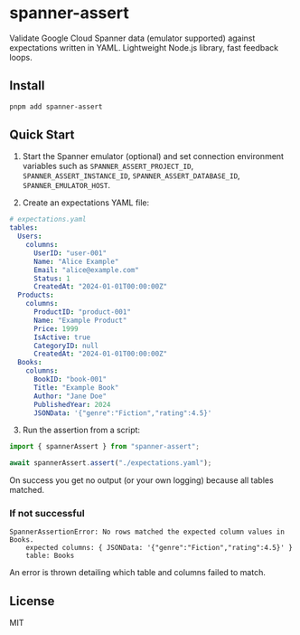 # spanner-assert

Validate Google Cloud Spanner data (emulator supported) against expectations written in YAML. Lightweight Node.js library, fast feedback loops.

## Install

```bash
pnpm add spanner-assert
```

## Quick Start

1. Start the Spanner emulator (optional) and set connection environment variables such as `SPANNER_ASSERT_PROJECT_ID`, `SPANNER_ASSERT_INSTANCE_ID`, `SPANNER_ASSERT_DATABASE_ID`, `SPANNER_EMULATOR_HOST`.

2. Create an expectations YAML file:

```yaml
# expectations.yaml
tables:
  Users:
    columns:
      UserID: "user-001"
      Name: "Alice Example"
      Email: "alice@example.com"
      Status: 1
      CreatedAt: "2024-01-01T00:00:00Z"
  Products:
    columns:
      ProductID: "product-001"
      Name: "Example Product"
      Price: 1999
      IsActive: true
      CategoryID: null
      CreatedAt: "2024-01-01T00:00:00Z"
  Books:
    columns:
      BookID: "book-001"
      Title: "Example Book"
      Author: "Jane Doe"
      PublishedYear: 2024
      JSONData: '{"genre":"Fiction","rating":4.5}'
```

3. Run the assertion from a script:

```ts
import { spannerAssert } from "spanner-assert";

await spannerAssert.assert("./expectations.yaml");
```

On success you get no output (or your own logging) because all tables matched.

### If not successful

```text
SpannerAssertionError: No rows matched the expected column values in Books.
    expected columns: { JSONData: '{"genre":"Fiction","rating":4.5}' }
    table: Books
```

An error is thrown detailing which table and columns failed to match.

## License

MIT

